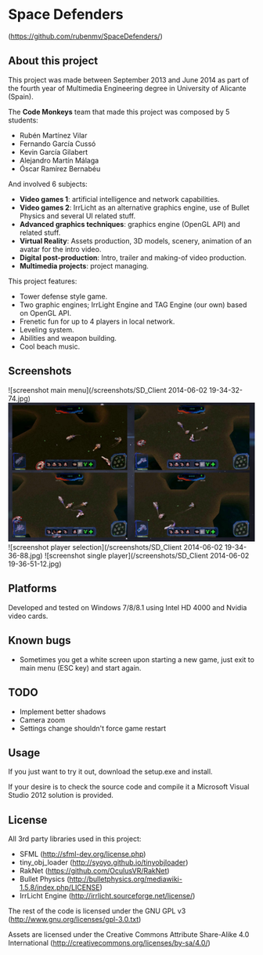 Space Defenders
===============
(https://github.com/rubenmv/SpaceDefenders/)

About this project
------------------
This project was made between September 2013 and June 2014 as part of the fourth year of Multimedia Engineering degree in University of Alicante (Spain).

The **Code Monkeys** team that made this project was composed by 5 students:
* Rubén Martínez Vilar
* Fernando García Cussó
* Kevin García Gilabert
* Alejandro Martín Málaga
* Óscar Ramírez Bernabéu

And involved 6 subjects:
* **Video games 1**: artificial intelligence and network capabilities.
* **Video games 2**: IrrLicht as an alternative graphics engine, use of Bullet Physics and several UI related stuff.
* **Advanced graphics techniques**: graphics engine (OpenGL API) and related stuff.
* **Virtual Reality**: Assets production, 3D models, scenery, animation of an avatar for the intro video.
* **Digital post-production**: Intro, trailer and making-of video production.
* **Multimedia projects**: project managing.

This project features:
* Tower defense style game.
* Two graphic engines; IrrLight Engine and TAG Engine (our own) based on OpenGL API.
* Frenetic fun for up to 4 players in local network.
* Leveling system.
* Abilities and weapon building.
* Cool beach music.

Screenshots
-----------
![screenshot main menu](/screenshots/SD_Client 2014-06-02 19-34-32-74.jpg)
![screenshot multiplayer](/screenshots/multijugador.jpg)
![screenshot player selection](/screenshots/SD_Client 2014-06-02 19-34-36-88.jpg)
![screenshot single player](/screenshots/SD_Client 2014-06-02 19-36-51-12.jpg)

Platforms
---------
Developed and tested on Windows 7/8/8.1 using Intel HD 4000 and Nvidia video cards.

Known bugs
----------
* Sometimes you get a white screen upon starting a new game, just exit to main menu (ESC key) and start again.

TODO
----
* Implement better shadows
* Camera zoom
* Settings change shouldn't force game restart

Usage
-----
If you just want to try it out, download the setup.exe and install.

If your desire is to check the source code and compile it a Microsoft Visual Studio 2012 solution is provided.

License
-------
All 3rd party libraries used in this project:
* SFML (http://sfml-dev.org/license.php)
* tiny_obj_loader (http://syoyo.github.io/tinyobjloader)
* RakNet (https://github.com/OculusVR/RakNet)
* Bullet Physics (http://bulletphysics.org/mediawiki-1.5.8/index.php/LICENSE)
* IrrLicht Engine (http://irrlicht.sourceforge.net/license/)

The rest of the code is licensed under the GNU GPL v3 (http://www.gnu.org/licenses/gpl-3.0.txt)

Assets are licensed under the Creative Commons Attribute Share-Alike 4.0 International (http://creativecommons.org/licenses/by-sa/4.0/)

